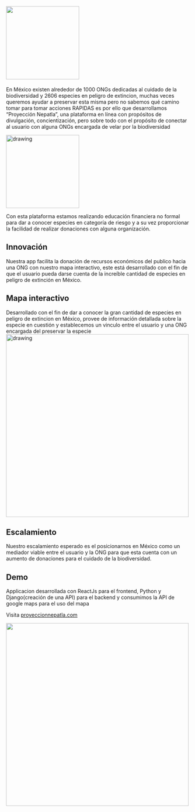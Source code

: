 # <img src = "https://res.cloudinary.com/jordiespinoza/image/upload/v1621735707/PNbn_lkus8y.png" height="200"/>
En México existen alrededor de 1000 ONGs dedicadas al cuidado de la biodiversidad y 2606 especies en peligro de extincion, muchas veces queremos ayudar a preservar esta misma pero no sabemos qué camino tomar para tomar acciones RAPIDAS es por ello que desarrollamos “Proyección Nepatla”, una plataforma en línea con propósitos de divulgación, concientización, pero sobre todo con el propósito de conectar al usuario con alguna ONGs encargada de velar por la biodiversidad 

<img src="https://res.cloudinary.com/jordiespinoza/image/upload/v1621735707/Logo2_tyxula.png" alt="drawing" width="200"/>

Con esta plataforma estamos realizando educación financiera no formal para dar a conocer especies en categoría de riesgo y a su vez proporcionar la facilidad de realizar donaciones con alguna organización. 

<h2>Innovación</h2> 

Nuestra app facilita la donación de recursos económicos del publico hacia una ONG con nuestro mapa interactivo, este está desarrollado con el fin de que el usuario pueda darse cuenta de la increíble cantidad de especies en peligro de extinción en México. 
<h2>Mapa interactivo</h2>
Desarrollado con el fin de dar a conocer la gran cantidad de especies en peligro de extincion en México, provee de información detallada sobre la especie en cuestión y establecemos un vinculo entre el usuario y una ONG encargada del preservar la especie
<img src="https://res.cloudinary.com/jordiespinoza/image/upload/v1621754877/Captura_de_pantalla_de_2021-05-23_00-27-27_kz1xm0.png" alt="drawing" width="500"/>
<h2>Escalamiento</h2> 

Nuestro escalamiento esperado es el posicionarnos en México como un mediador viable entre el usuario y la ONG para que esta cuenta con un aumento de donaciones para el cuidado de la biodiversidad. 

<h2>Demo</h2> 

Applicacion desarrollada con ReactJs para el frontend, Python y Django(creación de una API) para el backend y consumimos la API de google maps para el uso del mapa 

Visita <a href="https://www.proyeccionnepatla.com/#/">proyeccionnepatla.com</a>

<img src="https://res.cloudinary.com/jordiespinoza/image/upload/v1621791252/unknown_atfvjk.png" width = "500">